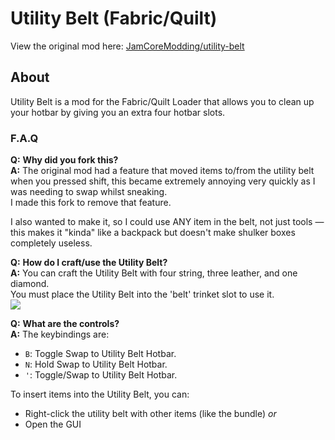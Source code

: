 # Utility Belt (Fabric/Quilt)  
View the original mod here: [JamCoreModding/utility-belt](https://github.com/JamCoreModding/utility-belt)  

## About  
Utility Belt is a mod for the Fabric/Quilt Loader
that allows you to clean up your hotbar by giving you an extra four hotbar slots.  

### F.A.Q  
**Q:** **Why did you fork this?**  
**A:** The original mod had a feature that moved items to/from the utility belt when you pressed shift,
this became extremely annoying very quickly as I was needing to swap whilst sneaking.  
I made this fork to remove that feature.  

I also wanted to make it, so I could use ANY item in the belt,
not just tools — this makes it "kinda" like a backpack but doesn't make shulker boxes completely useless.  

**Q:** **How do I craft/use the Utility Belt?**  
**A:** You can craft the Utility Belt with four string, three leather, and one diamond.  
You must place the Utility Belt into the 'belt' trinket slot to use it.   
![](https://raw.githubusercontent.com/JamCoreModding/utility-belt/1.19.3/readme-assets/crafting.png)  

**Q:** **What are the controls?**   
**A:** The keybindings are:  
- `B`: Toggle Swap to Utility Belt Hotbar.  
- `N`: Hold Swap to Utility Belt Hotbar.  
- `'`: Toggle/Swap to Utility Belt Hotbar.  

To insert items into the Utility Belt, you can:  
- Right-click the utility belt with other items (like the bundle) *or*  
- Open the GUI